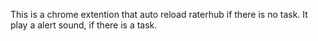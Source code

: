 This is a chrome extention that auto reload raterhub if there is no task. It play a alert sound, if there is a task.